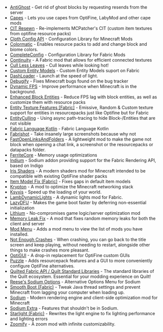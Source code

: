 - [AntiGhost](https://modrinth.com/mod/Jw3Wx1KR) - Get rid of ghost blocks by requesting resends from the server
- [Capes](https://modrinth.com/mod/89Wsn8GD) - Lets you use capes from OptiFine, LabyMod and other cape mods
- [CIT Resewn](https://modrinth.com/mod/otVJckYQ) - Re-implements MCPatcher's CIT (custom item textures from optifine resource packs)
- [Cloth Config API](https://modrinth.com/mod/9s6osm5g) - Configuration Library for Minecraft Mods
- [Colormatic](https://modrinth.com/mod/V4IQxkZC) - Enables resource packs to add and change block and biome colors.
- [CompleteConfig](https://modrinth.com/mod/GtqG8z1h) - Configuration Library for Fabric Mods
- [Continuity](https://modrinth.com/mod/1IjD5062) - A Fabric mod that allows for efficient connected textures
- [Cull Less Leaves](https://modrinth.com/mod/iG6ZHsUV) - Cull leaves while looking hot!
- [Custom Entity Models](https://modrinth.com/mod/YOQCucah) - Custom Entity Models suport on Fabric
- [DashLoader](https://modrinth.com/mod/ZfQ3kTvR) - Launch at the speed of light.
- [Debugify](https://modrinth.com/mod/QwxR6Gcd) - Fixes Minecraft bugs found on the bug tracker
- [Dynamic FPS](https://modrinth.com/mod/LQ3K71Q1) - Improve performance when Minecraft is in the background.
- [Enhanced Block Entities](https://modrinth.com/mod/OVuFYfre) - Reduce FPS lag with block entities, as well as customize them with resource packs
- [Entity Texture Features [Fabric]](https://modrinth.com/mod/BVzZfTc1) - Emissive, Random & Custom texture support for entities in resourcepacks just like Optifine but for Fabric
- [EntityCulling](https://modrinth.com/mod/NNAgCjsB) - Using async path-tracing to hide Block-/Entities that are not visible
- [Fabric Language Kotlin](https://modrinth.com/mod/Ha28R6CL) - Fabric Language Kotlin
- [Fabrishot](https://modrinth.com/mod/3qsfQtE9) - Take insanely large screenshots because why not
- [FastOpenLinksAndFolders](https://www.curseforge.com/minecraft/mc-mods/fastopenlinksandfolders) - A lightweight mod to make the game not block when opening a chat link, a screenshot or the resourcepacks or datapacks folder.
- [FerriteCore](https://modrinth.com/mod/uXXizFIs) - Memory usage optimizations
- [Indium](https://modrinth.com/mod/Orvt0mRa) - Sodium addon providing support for the Fabric Rendering API, based on Indigo
- [Iris Shaders](https://modrinth.com/mod/YL57xq9U) - A modern shaders mod for Minecraft intended to be compatible with existing OptiFine shader packs
- [Item Model Fix (Fabric)](https://www.curseforge.com/minecraft/mc-mods/item-model-fix) - Fixes gaps in default item models
- [Krypton](https://modrinth.com/mod/fQEb0iXm) - A mod to optimize the Minecraft networking stack
- [Ksyxis](https://modrinth.com/mod/2ecVyZ49) - Speed up the loading of your world.
- [LambDynamicLights](https://modrinth.com/mod/yBW8D80W) - A dynamic lights mod for Fabric.
- [LazyDFU](https://modrinth.com/mod/hvFnDODi) - Makes the game boot faster by deferring non-essential initialization
- [Lithium](https://modrinth.com/mod/gvQqBUqZ) - No-compromises game logic/server optimization mod
- [Memory Leak Fix](https://modrinth.com/mod/NRjRiSSD) - A mod that fixes random memory leaks for both the client and server
- [Mod Menu](https://modrinth.com/mod/mOgUt4GM) - Adds a mod menu to view the list of mods you have installed.
- [Not Enough Crashes](https://modrinth.com/mod/yM94ont6) - When crashing, you can go back to the title screen and keep playing, without needing to restart, alongside other things to make crashes more pleasant.
- [OptiGUI](https://modrinth.com/mod/JuksLGBQ) - A drop-in replacement for OptiFine custom GUIs
- [Puzzle](https://modrinth.com/mod/3IuO68q1) - Adds resourcepack features and a GUI to more conveniently configure OptiFine alternatives.
- [Quilted Fabric API / Quilt Standard Libraries](https://modrinth.com/mod/qvIfYCYJ) - The standard libraries of the Quilt ecosystem. Essential for your modding experience on Quilt!
- [Reese's Sodium Options](https://modrinth.com/mod/Bh37bMuy) - Alternative Options Menu for Sodium
- [Smooth Boot (Fabric)](https://www.curseforge.com/minecraft/mc-mods/smooth-boot) - Tweak Java thread settings and prevent Minecraft from lagging your computer when loading up.
- [Sodium](https://modrinth.com/mod/AANobbMI) - Modern rendering engine and client-side optimization mod for Minecraft
- [Sodium Extra](https://modrinth.com/mod/PtjYWJkn) - Features that shouldn't be in Sodium.
- [Starlight (Fabric)](https://modrinth.com/mod/H8CaAYZC) - Rewrites the light engine to fix lighting performance and lighting errors
- [Zoomify](https://modrinth.com/mod/w7ThoJFB) - A zoom mod with infinite customizability.
